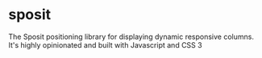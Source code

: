 # sposit
The Sposit positioning library for displaying dynamic responsive columns. It's highly opinionated and built with Javascript and CSS 3

